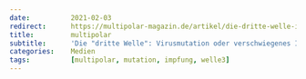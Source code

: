 ```yaml
---
date:          2021-02-03
redirect:      https://multipolar-magazin.de/artikel/die-dritte-welle-impfrisiko
title:         multipolar
subtitle:      'Die "dritte Welle": Virusmutation oder verschwiegenes Impfrisiko?'
categories:    Medien
tags:          [multipolar, mutation, impfung, welle3]
---
```

